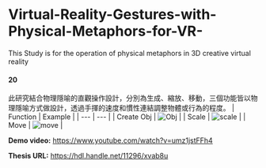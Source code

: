 # Virtual-Reality-Gestures-with-Physical-Metaphors-for-VR-
This Study is for the operation of physical metaphors in 3D creative virtual reality
#### 20 
此研究結合物理隱喻的直觀操作設計，分別為生成、縮放、移動，三個功能皆以物理隱喻方式做設計，透過手揮的速度和慣性連結調整物體或行為的程度。
| Function | Example |
| --- | --- |
| Create Obj | ![Obj](https://i.imgur.com/77cdAkA.jpg) |
| Scale | ![scale](https://i.imgur.com/qBPq15B.jpg) |
| Move | ![move](https://i.imgur.com/UmMLSpD.jpg) |  
  
  
  
**Demo video:** https://www.youtube.com/watch?v=umz1jstFFh4    
  
**Thesis URL:** https://hdl.handle.net/11296/xvab8u  
